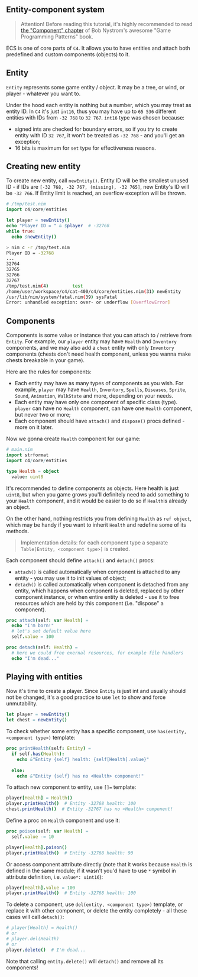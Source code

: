 Entity-component system
-----------------------

> Attention! Before reading this tutorial, it's highly recommended to read [the "Component" chapter](https://gameprogrammingpatterns.com/component.html) of Bob Nystrom's awesome "Game Programming Patterns" book.

ECS is one of core parts of `C4`. It allows you to have entities and attach both predefined and custom components (objects) to it.

Entity
------

``Entity`` represents some game entity / object. It may be a tree, or wind, or player - whatever you want to.

Under the hood each entity is nothing but a number, which you may treat as entity ID. In `C4` it's just ``int16``, thus you may have up to ``65 536`` different entities with IDs from ``-32 768`` to ``32 767``. ``int16`` type was chosen because:
* signed ints are checked for boundary errors, so if you try to create entity with ID ``32 767``, it won't be treated as ``-32 768`` - and you'll get an exception;
* 16 bits is maximum for ``set`` type for effectiveness reasons.

Creating new entity
-------------------

To create new entity, call ``newEntity()``. Entity ID will be the smallest unused ID - if IDs are ``[-32 768, -32 767, (missing), -32 765]``, new Entity's ID will be ``-32 766``. If Entity limit is reached, an overflow exception will be thrown.

```nim
# /tmp/test.nim
import c4/core/entities

let player = newEntity()
echo "Player ID = " & $player  # -32768
while true:
  echo $newEntity()
```

```sh
> nim c -r /tmp/test.nim
Player ID = -32768
...
32764
32765
32766
32767
/tmp/test.nim(4)         test
/home/user/workspace/c4/cat-400/c4/core/entities.nim(31) newEntity
/usr/lib/nim/system/fatal.nim(39) sysFatal
Error: unhandled exception: over- or underflow [OverflowError]
```

Components
----------

Components is some value or instance that you can attach to / retrieve from `Entity`. For example, our `player` entity may have `Health` and `Inventory` components, and we may also add a `chest` entity with only `Inventory` components (chests don't need health component, unless you wanna make chests breakable in your game).

Here are the rules for components:
* Each entity may have as many types of components as you wish. For example, `player` may have `Health`, `Inventory`, `Spells`, `Diseases`, `Sprite`, `Sound`, `Animation`, `WalkState` and more,  depending on your needs.
* Each entity may have only one component of specific class (type). `player` can have no `Health` component, can have one `Health` component, but never two or more;
* Each component should have `attach()` and `dispose()` procs defined - more on it later.

Now we gonna create `Health` component for our game:

```nim
# main.nim
import strformat
import c4/core/entities

type Health = object
  value: uint8
```

It's recommended to define components as objects. Here health is just `uint8`, but when you game grows you'll definitely need to add something to your `Health` component, and it would be easier to do so if `Health`is already an object.

On the other hand, nothing restricts you from defining `Health` as `ref object`, which may be handy if you want to inherit `Health` and redefine some of its methods.

> Implementation details: for each component type a separate ``Table[Entity, <component type>]`` is created. 

Each component should define `attach()` and `detach()` procs:
* `attach()` is called automatically when component is attached to any entity - you may use it to init values of object;
* `detach()` is called automatically when component is detached from any entity, which happens when component is deleted, replaced by other component instance, or when entire entity is deleted - use it to free resources which are held by this component (i.e. "dispose" a component). 

```nim
proc attach(self: var Health) =
  echo "I'm born!"
  # let's set default value here
  self.value = 100

proc detach(self: Health) =
  # here we could free exernal resources, for example file handlers
  echo "I'm dead..."
```

Playing with entities
---------------------

Now it's time to create a player. Since `Entity` is just int and usually should not be changed, it's a good practice to use `let` to show and force unmutability.

```nim
let player = newEntity()
let chest = newEntity()
```

To check whether some entity has a specific component, use `has(entity, <component type>)` template:

```nim
proc printHealth(self: Entity) =
  if self.has(Health):
    echo &"Entity {self} health: {self[Health].value}"
  
  else:
    echo &"Entity {self} has no <Health> component!"
```

To attach new component to entity, use `[]=` template:

```nim
player[Health] = Health()
player.printHealth()  # Entity -32768 health: 100
chest.printHealth()  # Entity -32767 has no <Health> component!
```

Define a proc on `Health` component and use it:

```nim
proc poison(self: var Health) =
  self.value -= 10

player[Health].poison()
player.printHealth()  # Entity -32768 health: 90
```

Or access component attribute directly (note that it works because `Health` is defined in the same module; if it wasn't you'd have to use `*` symbol in attribute definition, i.e. `value*: uint16`):
```nim
player[Health].value = 100
player.printHealth()  # Entity -32768 health: 100
```

To delete a component, use `del(entity, <component type>)` template, or replace it with other component, or delete the entity completely - all these cases will call `detach()`:

```nim
# player[Health] = Health()
# or
# player.del(Health)
# or
player.delete()  # I'm dead...
```

Note that calling `entity.delete()` will `detach()` and remove all its components!

